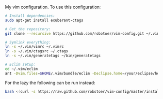My vim configuration. To use this configuration:

```bash
# Install dependencies:
sudo apt-get install exuberant-ctags

# Get the repository:
git clone --recursive https://github.com/robotoer/vim-config.git ~/.vim

# Symlink everything:
ln -s ~/.vim/vimrc ~/.vimrc
ln -s ~/.vim/ctagsrc ~/.ctags
ln -s ~/.vim/generatetags ~/bin/generatetags

# Eclim setup:
cd ~/.vim/eclim
ant -Dvim.files=$HOME/.vim/bundle/eclim -Declipse.home=/your/eclipse/home/dir
```

For the lazy the following can be run instead:

```bash
bash <(curl -s https://raw.github.com/robotoer/vim-config/master/install.sh)
```
